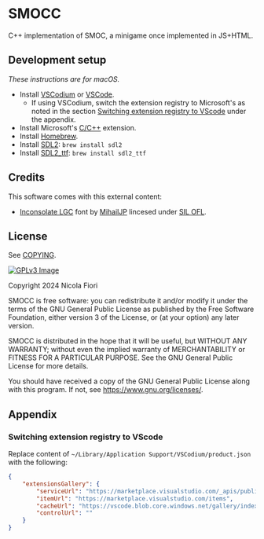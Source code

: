 # SMOCC

C++ implementation of SMOC, a minigame once implemented in JS+HTML.

## Development setup

_These instructions are for macOS._

* Install [VSCodium] or [VSCode].
    * If using VSCodium, switch the extension registry to Microsoft's as noted in the section
      [Switching extension registry to VScode] under the appendix.
* Install Microsoft's [C/C++](https://marketplace.visualstudio.com/items?itemName=ms-vscode.cpptools) extension.
* Install [Homebrew].
* Install [SDL2]: `brew install sdl2`
* Install [SDL2_ttf](https://wiki.libsdl.org/SDL2_ttf/FrontPage): `brew install sdl2_ttf`

[VSCodium]: https://vscodium.com
[VSCode]: https://code.visualstudio.com
[Homebrew]: https://brew.sh/
[SDL2]: https://wiki.libsdl.org/SDL2/Installation
[Switching extension registry to VScode]: #switching-extension-registry-to-vscode

## Credits

This software comes with this external content:

* [Inconsolate LGC] font by [MihailJP] lincesed under
  [SIL OFL](out/inconsolata-lgc/LICENSE).

[MihailJP]: https://github.com/MihailJP
[Inconsolate LGC]: https://github.com/MihailJP/Inconsolata-LGC

## License

See [COPYING].

[![GPLv3 Image]][GPLv3]

Copyright 2024 Nicola Fiori

SMOCC is free software: you can redistribute it and/or modify it under the
terms of the GNU General Public License as published by the Free Software
Foundation, either version 3 of the License, or (at your option) any later
version.

SMOCC is distributed in the hope that it will be useful, but WITHOUT ANY
WARRANTY; without even the implied warranty of MERCHANTABILITY or FITNESS FOR A
PARTICULAR PURPOSE.  See the GNU General Public License for more details.

You should have received a copy of the GNU General Public License along with
this program.  If not, see <https://www.gnu.org/licenses/>.

[COPYING]: COPYING
[GPLv3 Image]: https://www.gnu.org/graphics/gplv3-127x51.png
[GPlv3]: http://www.gnu.org/licenses/gpl-3.0.en.html

## Appendix

### Switching extension registry to VScode

Replace content of `~/Library/Application Support/VSCodium/product.json`
with the following:

```json
{
    "extensionsGallery": {
        "serviceUrl": "https://marketplace.visualstudio.com/_apis/public/gallery",
        "itemUrl": "https://marketplace.visualstudio.com/items",
        "cacheUrl": "https://vscode.blob.core.windows.net/gallery/index",
        "controlUrl": ""
    }
}
```
